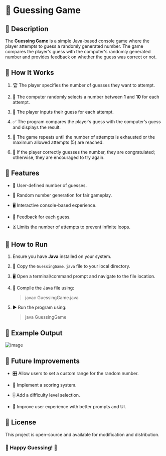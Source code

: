 # 🎯 Guessing Game

## 📌 Description

The **Guessing Game** is a simple Java-based console game where the player attempts to guess a randomly generated number. The game compares the player's guess with the computer's randomly generated number and provides feedback on whether the guess was correct or not.

## 🔹 How It Works
1. 🏆 The player specifies the number of guesses they want to attempt.

2. 🎲 The computer randomly selects a number between **1** and **10** for each attempt.

3. 🎯 The player inputs their guess for each attempt.

4. ✅ The program compares the player’s guess with the computer’s guess and displays the result.

5. 🔄 The game repeats until the number of attempts is exhausted or the maximum allowed attempts (5) are reached.

6. 🎉 If the player correctly guesses the number, they are congratulated; otherwise, they are encouraged to try again.

## 🌟 Features
- 🔢 User-defined number of guesses.

- 🎲 Random number generation for fair gameplay.

- 🖥️ Interactive console-based experience.

- 📝 Feedback for each guess.

- ⏳ Limits the number of attempts to prevent infinite loops.

## 🚀 How to Run
1. Ensure you have **Java** installed on your system.

2. 📂 Copy the `GuessingGame.java` file to your local directory.

3. 🖥️ Open a terminal/command prompt and navigate to the file location.

4. 🔧 Compile the Java file using:

    >javac GuessingGame.java

6. ▶️ Run the program using:
   
   >java GuessingGame

## 📌 Example Output

![image](https://github.com/user-attachments/assets/904fa05a-7418-42cd-a603-eb4dd8b33816)

## 🔮 Future Improvements
- 🎛️ Allow users to set a custom range for the random number.

- 🏅 Implement a scoring system.

- 🎚️ Add a difficulty level selection.

- 🎨 Improve user experience with better prompts and UI.

## 📜 License

This project is open-source and available for modification and distribution.

### 🎉 Happy Guessing! 🎯
